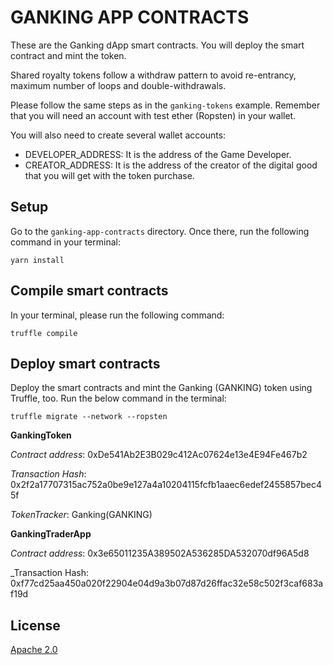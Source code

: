 # GANKING APP CONTRACTS
These are the Ganking dApp smart contracts.
You will deploy the smart contract and mint the token.

Shared royalty tokens follow a withdraw pattern to avoid re-entrancy, maximum number of loops and double-withdrawals.

Please follow the same steps as in the `ganking-tokens` example.
Remember that you will need an account with test ether (Ropsten) in your wallet.

You will also need to create several wallet accounts:
- DEVELOPER_ADDRESS: It is the address of the Game Developer.
- CREATOR_ADDRESS: It is the address of the creator of the digital good that you will get with the token purchase.

## Setup
Go to the `ganking-app-contracts` directory.
Once there, run the following command in your terminal:

`yarn install`

## Compile smart contracts
In your terminal, please run the following command:

`truffle compile`

## Deploy smart contracts
Deploy the smart contracts and mint the Ganking (GANKING) token using Truffle, too.
Run the below command in the terminal:

`truffle migrate --network --ropsten`

**GankingToken**

_Contract address_: 0xDe541Ab2E3B029c412Ac07624e13e4E94Fe467b2

_Transaction Hash_: 0x2f2a17707315ac752a0be9e127a4a10204115fcfb1aaec6edef2455857bec45f

_TokenTracker_: Ganking(GANKING)

**GankingTraderApp** 

_Contract address_: 0x3e65011235A389502A536285DA532070df96A5d8

_Transaction Hash: 0xf77cd25aa450a020f22904e04d9a3b07d87d26ffac32e58c502f3caf683af19d


## License

[Apache 2.0](LICENSE)
